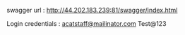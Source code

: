 swagger url : http://44.202.183.239:81/swagger/index.html


Login credentials :
acatstaff@mailinator.com
Test@123